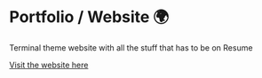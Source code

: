 # Portfolio / Website 🌍

Terminal theme website with all the stuff that has to be on Resume

  [Visit the website here](http://snipperbytes.in)


